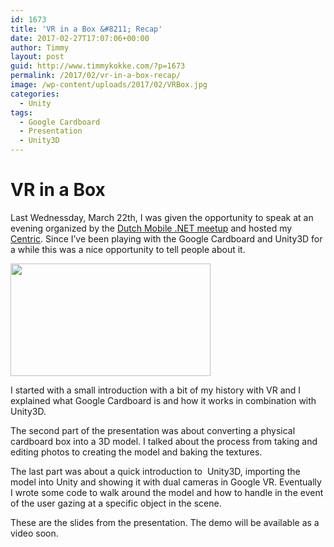 ```yaml
---
id: 1673
title: 'VR in a Box &#8211; Recap'
date: 2017-02-27T17:07:06+00:00
author: Timmy
layout: post
guid: http://www.timmykokke.com/?p=1673
permalink: /2017/02/vr-in-a-box-recap/
image: /wp-content/uploads/2017/02/VRBox.jpg
categories:
  - Unity
tags:
  - Google Cardboard
  - Presentation
  - Unity3D
---
```

# VR in a Box

Last Wednessday, March 22th, I was given the opportunity to speak at an evening organized by the <a href="https://www.meetup.com/Dutch-Mobile-NET-Developers-Group/events/236872259/" target="_blank">Dutch Mobile .NET meetup</a> and hosted my <a href="http://www.centric.eu/NL/Default/Staffing-Services/Software-professionals" target="_blank">Centric</a>. Since I&#8217;ve been playing with the Google Cardboard and Unity3D for a while this was a nice opportunity to tell people about it.

[<img class="alignnone size-large wp-image-1676" src="https://i0.wp.com/www.timmykokke.com/wp-content/uploads/2017/02/highres_458574970-1024x576.jpeg?resize=320%2C180" alt="" width="320" height="180" srcset="https://i0.wp.com/www.timmykokke.com/wp-content/uploads/2017/02/highres_458574970.jpeg?resize=1024%2C576&ssl=1 1024w, https://i0.wp.com/www.timmykokke.com/wp-content/uploads/2017/02/highres_458574970.jpeg?resize=300%2C169&ssl=1 300w, https://i0.wp.com/www.timmykokke.com/wp-content/uploads/2017/02/highres_458574970.jpeg?resize=768%2C432&ssl=1 768w, https://i0.wp.com/www.timmykokke.com/wp-content/uploads/2017/02/highres_458574970.jpeg?w=640&ssl=1 640w, https://i0.wp.com/www.timmykokke.com/wp-content/uploads/2017/02/highres_458574970.jpeg?w=960&ssl=1 960w" sizes="(min-width: 900px) 600px, 900px" data-recalc-dims="1" />](https://i0.wp.com/www.timmykokke.com/wp-content/uploads/2017/02/highres_458574970.jpeg)

I started with a small introduction with a bit of my history with VR and I explained what Google Cardboard is and how it works in combination with Unity3D.

The second part of the presentation was about converting a physical cardboard box into a 3D model. I talked about the process from taking and editing photos to creating the model and baking the textures.

The last part was about a quick introduction to  Unity3D, importing the model into Unity and showing it with dual cameras in Google VR. Eventually I wrote some code to walk around the model and how to handle in the event of the user gazing at a specific object in the scene.

These are the slides from the presentation. The demo will be available as a video soon.